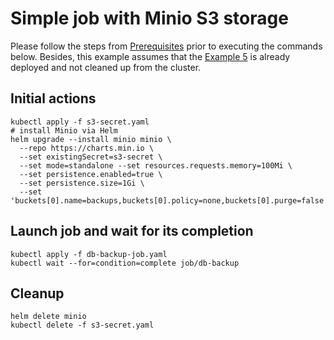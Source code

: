 # Simple job with Minio S3 storage

Please follow the steps from [Prerequisites](../README.md#prerequisites) prior to executing the commands below.
Besides, this example assumes that the [Example 5](../05-deployment-statefulset-configmap-secret) is already deployed and not cleaned up from the cluster.

## Initial actions
```
kubectl apply -f s3-secret.yaml
# install Minio via Helm
helm upgrade --install minio minio \
  --repo https://charts.min.io \
  --set existingSecret=s3-secret \
  --set mode=standalone --set resources.requests.memory=100Mi \
  --set persistence.enabled=true \
  --set persistence.size=1Gi \
  --set 'buckets[0].name=backups,buckets[0].policy=none,buckets[0].purge=false'
```

## Launch job and wait for its completion

```
kubectl apply -f db-backup-job.yaml
kubectl wait --for=condition=complete job/db-backup
```

## Cleanup

```
helm delete minio
kubectl delete -f s3-secret.yaml
```
